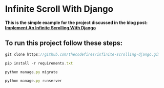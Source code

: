 # Infinite Scroll With Django
__This is the simple example for the project discussed in the blog post: [Implement An Infinite Scrolling With Django](https://codefires.com/implement-infinite-scrolling-django/)__

## To run this project follow these steps:
```javascript
git clone https://github.com/thecodefires/infinite-scrolling-django.git
```
```javascript
pip install -r requirements.txt
```
```javascript
python manage.py migrate
```
```javascript
python manage.py runserver
```
